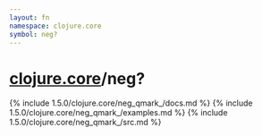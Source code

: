```yaml
---
layout: fn
namespace: clojure.core
symbol: neg?
---
```


# [clojure.core](../)/neg?

{% include 1.5.0/clojure.core/neg_qmark_/docs.md %}
{% include 1.5.0/clojure.core/neg_qmark_/examples.md %}
{% include 1.5.0/clojure.core/neg_qmark_/src.md %}

